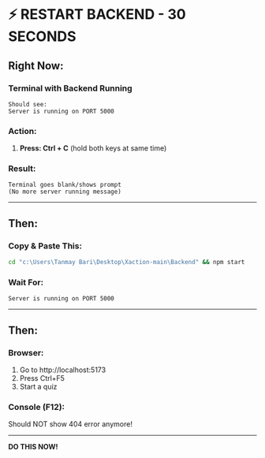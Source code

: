 # ⚡ RESTART BACKEND - 30 SECONDS

## Right Now:

### Terminal with Backend Running
```
Should see:
Server is running on PORT 5000
```

### Action:
1. **Press: Ctrl + C** (hold both keys at same time)

### Result:
```
Terminal goes blank/shows prompt
(No more server running message)
```

---

## Then:

### Copy & Paste This:
```bash
cd "c:\Users\Tanmay Bari\Desktop\Xaction-main\Backend" && npm start
```

### Wait For:
```
Server is running on PORT 5000
```

---

## Then:

### Browser:
1. Go to http://localhost:5173
2. Press Ctrl+F5
3. Start a quiz

### Console (F12):
Should NOT show 404 error anymore!

---

**DO THIS NOW!**
